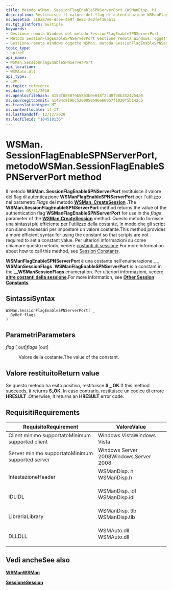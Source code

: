 ```yaml
---
title: Metodo WSMan. SessionFlagEnableSPNServerPort (WSManDisp. h)
description: Restituisce il valore del flag di autenticazione WSManFlagEnableSPNServerPort per l'utilizzo nel parametro Flags del metodo WSMan. CreateSession.
ms.assetid: a18a87e6-dcee-4e9f-8e8c-262fef36ab1a
ms.tgt_platform: multiple
keywords:
- Gestione remota Windows del metodo SessionFlagEnableSPNServerPort
- Metodo SessionFlagEnableSPNServerPort Gestione remota Windows, oggetto WSMan
- Gestione remota Windows oggetto WSMan, metodo SessionFlagEnableSPNServerPort
topic_type:
- apiref
api_name:
- WSMan.SessionFlagEnableSPNServerPort
api_location:
- WSMAuto.dll
api_type:
- COM
ms.topic: reference
ms.date: 05/31/2018
ms.openlocfilehash: 4153f088079b58b3b0e048f2cd8f38b3524754a0
ms.sourcegitcommit: a1494c819bc5200050696e66057f1020f5b142cb
ms.translationtype: MT
ms.contentlocale: it-IT
ms.lasthandoff: 12/12/2020
ms.locfileid: "104518136"
---
```

# <a name="wsmansessionflagenablespnserverport-method"></a><span data-ttu-id="2ebcc-106">WSMan. SessionFlagEnableSPNServerPort, metodo</span><span class="sxs-lookup"><span data-stu-id="2ebcc-106">WSMan.SessionFlagEnableSPNServerPort method</span></span>

<span data-ttu-id="2ebcc-107">Il metodo **WSMan. SessionFlagEnableSPNServerPort** restituisce il valore del flag di autenticazione **WSManFlagEnableSPNServerPort** per l'utilizzo nel parametro *Flags* del metodo [**WSMan. CreateSession**](wsman-createsession.md) .</span><span class="sxs-lookup"><span data-stu-id="2ebcc-107">The **WSMan.SessionFlagEnableSPNServerPort** method returns the value of the authentication flag **WSManFlagEnableSPNServerPort** for use in the *flags* parameter of the [**WSMan.CreateSession**](wsman-createsession.md) method.</span></span> <span data-ttu-id="2ebcc-108">Questo metodo fornisce una sintassi più efficiente per l'utilizzo della costante, in modo che gli script non siano necessari per impostare un valore costante.</span><span class="sxs-lookup"><span data-stu-id="2ebcc-108">This method provides a more efficient syntax for using the constant so that scripts are not required to set a constant value.</span></span> <span data-ttu-id="2ebcc-109">Per ulteriori informazioni su come chiamare questo metodo, vedere [costanti di sessione](session-constants.md).</span><span class="sxs-lookup"><span data-stu-id="2ebcc-109">For more information about how to call this method, see [Session Constants](session-constants.md).</span></span>

<span data-ttu-id="2ebcc-110">**WSManFlagEnableSPNServerPort** è una costante nell'enumerazione **\_ \_ WSManSessionFlags** .</span><span class="sxs-lookup"><span data-stu-id="2ebcc-110">**WSManFlagEnableSPNServerPort** is a constant in the **\_\_WSManSessionFlags** enumeration.</span></span> <span data-ttu-id="2ebcc-111">Per ulteriori informazioni, vedere [**altre costanti della sessione**](other-session-constants.md).</span><span class="sxs-lookup"><span data-stu-id="2ebcc-111">For more information, see [**Other Session Constants**](other-session-constants.md).</span></span>

## <a name="syntax"></a><span data-ttu-id="2ebcc-112">Sintassi</span><span class="sxs-lookup"><span data-stu-id="2ebcc-112">Syntax</span></span>


```VB
WSMan.SessionFlagEnableSPNServerPort( _
  ByRef flags _
)
```



## <a name="parameters"></a><span data-ttu-id="2ebcc-113">Parametri</span><span class="sxs-lookup"><span data-stu-id="2ebcc-113">Parameters</span></span>

<dl> <dt>

<span data-ttu-id="2ebcc-114">*flag* \[ out\]</span><span class="sxs-lookup"><span data-stu-id="2ebcc-114">*flags* \[out\]</span></span>
</dt> <dd>

<span data-ttu-id="2ebcc-115">Valore della costante.</span><span class="sxs-lookup"><span data-stu-id="2ebcc-115">The value of the constant.</span></span>

</dd> </dl>

## <a name="return-value"></a><span data-ttu-id="2ebcc-116">Valore restituito</span><span class="sxs-lookup"><span data-stu-id="2ebcc-116">Return value</span></span>

<span data-ttu-id="2ebcc-117">Se questo metodo ha esito positivo, restituisce **S \_ OK**.</span><span class="sxs-lookup"><span data-stu-id="2ebcc-117">If this method succeeds, it returns **S\_OK**.</span></span> <span data-ttu-id="2ebcc-118">In caso contrario, restituisce un codice di errore **HRESULT** .</span><span class="sxs-lookup"><span data-stu-id="2ebcc-118">Otherwise, it returns an **HRESULT** error code.</span></span>

## <a name="requirements"></a><span data-ttu-id="2ebcc-119">Requisiti</span><span class="sxs-lookup"><span data-stu-id="2ebcc-119">Requirements</span></span>



| <span data-ttu-id="2ebcc-120">Requisito</span><span class="sxs-lookup"><span data-stu-id="2ebcc-120">Requirement</span></span> | <span data-ttu-id="2ebcc-121">Valore</span><span class="sxs-lookup"><span data-stu-id="2ebcc-121">Value</span></span> |
|-------------------------------------|------------------------------------------------------------------------------------------|
| <span data-ttu-id="2ebcc-122">Client minimo supportato</span><span class="sxs-lookup"><span data-stu-id="2ebcc-122">Minimum supported client</span></span><br/> | <span data-ttu-id="2ebcc-123">Windows Vista</span><span class="sxs-lookup"><span data-stu-id="2ebcc-123">Windows Vista</span></span><br/>                                                                 |
| <span data-ttu-id="2ebcc-124">Server minimo supportato</span><span class="sxs-lookup"><span data-stu-id="2ebcc-124">Minimum supported server</span></span><br/> | <span data-ttu-id="2ebcc-125">Windows Server 2008</span><span class="sxs-lookup"><span data-stu-id="2ebcc-125">Windows Server 2008</span></span><br/>                                                           |
| <span data-ttu-id="2ebcc-126">Intestazione</span><span class="sxs-lookup"><span data-stu-id="2ebcc-126">Header</span></span><br/>                   | <dl> <span data-ttu-id="2ebcc-127"><dt>WSManDisp. h</dt></span><span class="sxs-lookup"><span data-stu-id="2ebcc-127"><dt>WSManDisp.h</dt></span></span> </dl>   |
| <span data-ttu-id="2ebcc-128">IDL</span><span class="sxs-lookup"><span data-stu-id="2ebcc-128">IDL</span></span><br/>                      | <dl> <span data-ttu-id="2ebcc-129"><dt>WSManDisp. idl</dt></span><span class="sxs-lookup"><span data-stu-id="2ebcc-129"><dt>WSManDisp.idl</dt></span></span> </dl> |
| <span data-ttu-id="2ebcc-130">Libreria</span><span class="sxs-lookup"><span data-stu-id="2ebcc-130">Library</span></span><br/>                  | <dl> <span data-ttu-id="2ebcc-131"><dt>WSManDisp. tlb</dt></span><span class="sxs-lookup"><span data-stu-id="2ebcc-131"><dt>WSManDisp.tlb</dt></span></span> </dl> |
| <span data-ttu-id="2ebcc-132">DLL</span><span class="sxs-lookup"><span data-stu-id="2ebcc-132">DLL</span></span><br/>                      | <dl> <span data-ttu-id="2ebcc-133"><dt>WSMAuto.dll</dt></span><span class="sxs-lookup"><span data-stu-id="2ebcc-133"><dt>WSMAuto.dll</dt></span></span> </dl>   |



## <a name="see-also"></a><span data-ttu-id="2ebcc-134">Vedi anche</span><span class="sxs-lookup"><span data-stu-id="2ebcc-134">See also</span></span>

<dl> <dt>

[<span data-ttu-id="2ebcc-135">**WSMan**</span><span class="sxs-lookup"><span data-stu-id="2ebcc-135">**WSMan**</span></span>](wsman.md)
</dt> <dt>

[<span data-ttu-id="2ebcc-136">**Sessione**</span><span class="sxs-lookup"><span data-stu-id="2ebcc-136">**Session**</span></span>](session.md)
</dt> </dl>

 

 





